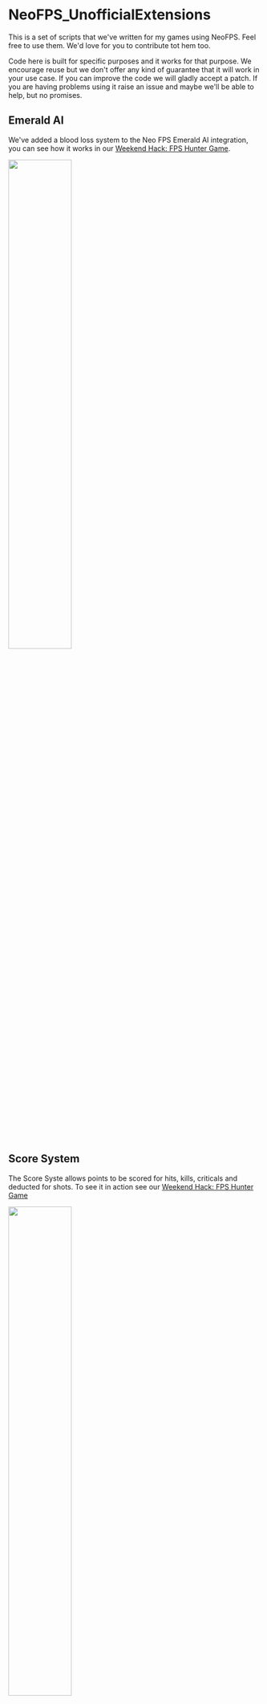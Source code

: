 # NeoFPS_UnofficialExtensions
This is a set of scripts that we've written for my games using NeoFPS. Feel free to use them. We'd love for you to contribute tot hem too. 

Code here is built for specific purposes and it works for that purpose. We encourage reuse but we don't offer any kind of guarantee that it will work in your use case. 
If you can improve the code we will gladly accept a patch. If you are having problems using it raise an issue and maybe we'll be able to help, but no promises.

## Emerald AI

We've added a blood loss system to the Neo FPS Emerald AI integration, you can see how it works in our [Weekend Hack: FPS Hunter Game](https://www.youtube.com/watch?v=I27gpQKw_jM&t=81).

[<img src="https://i9.ytimg.com/vi/I27gpQKw_jM/maxresdefault.jpg?time=1600666500000&sqp=CIT3oPsF&rs=AOn4CLBZT5z651lzlWwtuflPRaKXV8j4WQ" width=50% height=50%>](https://www.youtube.com/watch?v=I27gpQKw_jM&t=81 "Watch the blood loss overview")

## Score System

The Score Syste allows points to be scored for hits, kills, criticals and deducted for shots. To see it in action see our [Weekend Hack: FPS Hunter Game](https://www.youtube.com/watch?v=I27gpQKw_jM&t=241)

[<img src="https://i9.ytimg.com/vi/I27gpQKw_jM/maxresdefault.jpg?time=1600666500000&sqp=CIT3oPsF&rs=AOn4CLBZT5z651lzlWwtuflPRaKXV8j4WQ" width=50% height=50%>](https://www.youtube.com/watch?v=I27gpQKw_jM&t=81 "Watch the blood loss overview")
